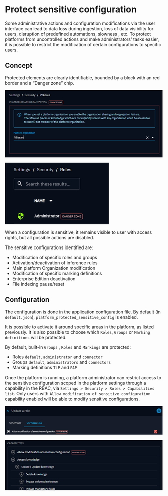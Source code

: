 # Protect sensitive configuration

Some administrative actions and configuration modifications via the user interface can lead to data loss during ingestion, loss of data visibility for users, disruption of predefined automations, slowness
, etc.
To protect platforms from uncontrolled actions and make administrators' tasks easier, it is possible to restrict the modification of certain configurations to specific users.

## Concept

Protected elements are clearly identifiable, bounded by a block with an red border and a “Danger zone” chip.

![platform_organization_sensitive.png](assets%2Fplatform_organization_sensitive.png)

![role_administrator_sensitive_chip.png](assets%2Frole_administrator_sensitive_chip.png)

When a configuration is sensitive, it remains visible to user with access rights, but all
possible actions are disabled.

The sensitive configurations identified are:
- Modification of specific roles and groups
- Activation/deactivation of inference rules
- Main platform Organization modification
- Modification of specific marking definitions
- Enterprise Edition deactivation
- File indexing pause/reset

## Configuration

The configuration is done in the application configuration file. By default (in ``default.json``), ``platform_protected_sensitive_config`` is enabled.

It is possible to activate it around specific areas in the platform, as listed previously. It is also possible to choose which `Roles`, `Groups`  or `Marking definitions` will be protected.

By default, built-in `Groups` , `Roles` and `Markings` are protected:
- Roles ``default``, ``administrator`` and ``connector``
- Groups ``default``, ``administrators`` and ``connectors``
- Marking definitions ``TLP`` and ``PAP``

Once the platform is running, a platform administrator can restrict access to the sensitive configuration scoped in the platform settings through a capability in the RBAC, via ``Settings > Security > Roles > Capabilities list``.
Only users with `Allow modification of sensitive configuration` capability enabled will be able to modify sensitive configurations.

![check_allow_modification_sensitive_conf.png](assets%2Fcheck_allow_modification_sensitive_conf.png)

![role_allow_modification_sensitive_conf.png](assets%2Frole_allow_modification_sensitive_conf.png)

